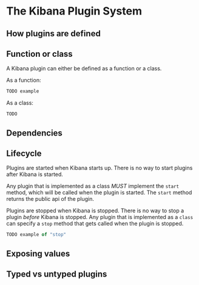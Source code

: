 # The Kibana Plugin System

## How plugins are defined

## Function or class

A Kibana plugin can either be defined as a function or a class.

As a function:

```js
TODO example
```

As a class:

```js
TODO
```

## Dependencies

## Lifecycle

Plugins are started when Kibana starts up. There is no way to start plugins
after Kibana is started.

Any plugin that is implemented as a class _MUST_ implement the `start` method,
which will be called when the plugin is started. The `start` method returns the
public api of the plugin.

Plugins are stopped when Kibana is stopped. There is no way to stop a plugin
_before_ Kibana is stopped. Any plugin that is implemented as a `class` can
specify a `stop` method that gets called when the plugin is stopped.

```js
TODO example of "stop"
```

## Exposing values

## Typed vs untyped plugins
